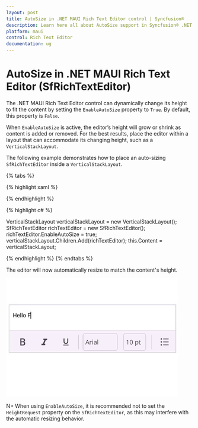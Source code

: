 ```yaml
---
layout: post
title: AutoSize in .NET MAUI Rich Text Editor control | Syncfusion®
description: Learn here all about AutoSize support in Syncfusion® .NET MAUI Rich Text Editor (SfRichTextEditor) control and more.
platform: maui 
control: Rich Text Editor
documentation: ug
---
```


# AutoSize in .NET MAUI Rich Text Editor (SfRichTextEditor)

The .NET MAUI Rich Text Editor control can dynamically change its height to fit the content by setting the `EnableAutoSize` property to `True`. By default, this property is `False`.

When `EnableAutoSize` is active, the editor’s height will grow or shrink as content is added or removed. For the best results, place the editor within a layout that can accommodate its changing height, such as a `VerticalStackLayout`.

The following example demonstrates how to place an auto-sizing `SfRichTextEditor` inside a `VerticalStackLayout`.

{% tabs %}

{% highlight xaml %}

<VerticalStackLayout>
    <rte:SfRichTextEditor x:Name="richTextEditor"
                          EnableAutoSize="True"/>
</VerticalStackLayout>

{% endhighlight %}

{% highlight c# %}

VerticalStackLayout verticalStackLayout = new VerticalStackLayout();
SfRichTextEditor richTextEditor = new SfRichTextEditor();
richTextEditor.EnableAutoSize = true;
verticalStackLayout.Children.Add(richTextEditor);
this.Content = verticalStackLayout;

{% endhighlight %}
{% endtabs %}

The editor will now automatically resize to match the content's height.

![.NET MAUI Rich Text Editor with AutoSize enabled](images/richtexteditor-autosize.gif)

N> When using `EnableAutoSize`, it is recommended not to set the `HeightRequest` property on the `SfRichTextEditor`, as this may interfere with the automatic resizing behavior.
